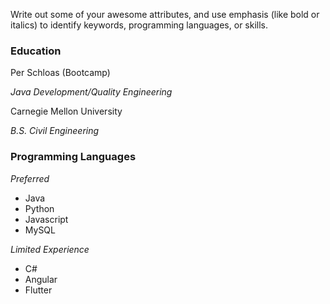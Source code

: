 Write out some of your awesome attributes, and use emphasis (like bold or italics) to identify keywords, programming languages, or skills. 

### **Education**
Per Schloas (Bootcamp)

*Java Development/Quality Engineering*

Carnegie Mellon University

*B.S. Civil Engineering*

### __Programming Languages__
_Preferred_
- Java
- Python
- Javascript
- MySQL 

_Limited Experience_
- C#
- Angular
- Flutter